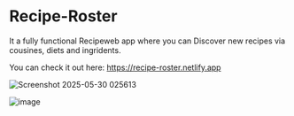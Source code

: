 # Recipe-Roster
It a fully functional Recipeweb app where you can Discover new recipes via cousines, diets and ingridents.

You can check it out here: https://recipe-roster.netlify.app

![Screenshot 2025-05-30 025613](https://github.com/user-attachments/assets/a9750ba7-cce3-4411-afa6-4f50f4aeafc1)

![image](https://github.com/user-attachments/assets/1093b7b5-dca1-4d80-a99f-97b41c72fbc9)
